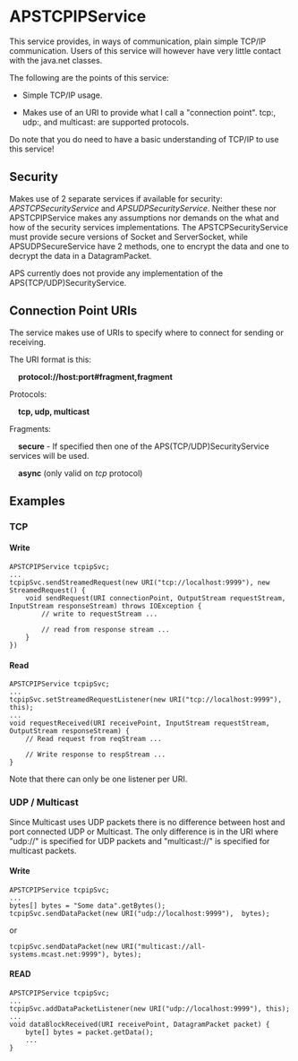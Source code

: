 # APSTCPIPService
This service provides, in ways of communication, plain simple TCP/IP communication. Users of this service will however have very little contact with the java.net classes.

The following are the points of this service:

* Simple TCP/IP usage.

* Makes use of an URI to provide what I call a "connection point". tcp:, udp:, and multicast: are supported protocols.

Do note that you do need to have a basic understanding of TCP/IP to use this service!

## Security
Makes use of 2 separate services if available for security: _APSTCPSecurityService_ and _APSUDPSecurityService_. Neither these nor APSTCPIPService makes any assumptions nor demands on the what and how of the security services implementations. The APSTCPSecurityService must provide secure versions of Socket and ServerSocket, while APSUDPSecureService have 2 methods, one to encrypt the data and one to decrypt the data in a DatagramPacket.

APS currently does not provide any implementation of the APS(TCP/UDP)SecurityService.

## Connection Point URIs
The service makes use of URIs to specify where to connect for sending or receiving.

The URI format is this:

&nbsp;&nbsp;&nbsp;&nbsp;__protocol://host:port#fragment,fragment__

Protocols:

&nbsp;&nbsp;&nbsp;&nbsp;__tcp, udp, multicast__

Fragments:

&nbsp;&nbsp;&nbsp;&nbsp;__secure__ - If specified then one of the APS(TCP/UDP)SecurityService services will be used.

&nbsp;&nbsp;&nbsp;&nbsp;__async__ (only valid on _tcp_ protocol)

## Examples

### TCP
#### Write

    APSTCPIPService tcpipSvc;
    ...
    tcpipSvc.sendStreamedRequest(new URI("tcp://localhost:9999"), new StreamedRequest() {
        void sendRequest(URI connectionPoint, OutputStream requestStream, InputStream responseStream) throws IOException {
            // write to requestStream ...

            // read from response stream ...
        }
    })


#### Read

    APSTCPIPService tcpipSvc;
    ...
    tcpipSvc.setStreamedRequestListener(new URI("tcp://localhost:9999"), this);
    ...
    void requestReceived(URI receivePoint, InputStream requestStream, OutputStream responseStream) {
        // Read request from reqStream ...

        // Write response to respStream ...
    }

Note that there can only be one listener per URI.

### UDP / Multicast

Since Multicast uses UDP packets there is no difference between host and port connected UDP or Multicast. The only difference is in the URI where "udp://" is specified for UDP packets and "multicast://" is specified for multicast packets.

#### Write

    APSTCPIPService tcpipSvc;
    ...
    bytes[] bytes = "Some data".getBytes();
    tcpipSvc.sendDataPacket(new URI("udp://localhost:9999"),  bytes);

or

    tcpipSvc.sendDataPacket(new URI("multicast://all-systems.mcast.net:9999"), bytes);

#### READ

    APSTCPIPService tcpipSvc;
    ...
    tcpipSvc.addDataPacketListener(new URI("udp://localhost:9999"), this);
    ...
    void dataBlockReceived(URI receivePoint, DatagramPacket packet) {
        byte[] bytes = packet.getData();
        ...
    }


